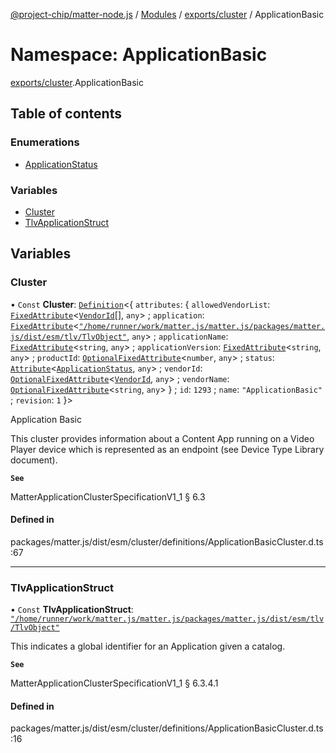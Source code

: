 [@project-chip/matter-node.js](../README.md) / [Modules](../modules.md) / [exports/cluster](exports_cluster.md) / ApplicationBasic

# Namespace: ApplicationBasic

[exports/cluster](exports_cluster.md).ApplicationBasic

## Table of contents

### Enumerations

- [ApplicationStatus](../enums/exports_cluster.ApplicationBasic.ApplicationStatus.md)

### Variables

- [Cluster](exports_cluster.ApplicationBasic.md#cluster)
- [TlvApplicationStruct](exports_cluster.ApplicationBasic.md#tlvapplicationstruct)

## Variables

### Cluster

• `Const` **Cluster**: [`Definition`](exports_cluster.ClusterFactory.md#definition)\<\{ `attributes`: \{ `allowedVendorList`: [`FixedAttribute`](../interfaces/exports_cluster.FixedAttribute.md)\<[`VendorId`](exports_datatype.md#vendorid)[], `any`\> ; `application`: [`FixedAttribute`](../interfaces/exports_cluster.FixedAttribute.md)\<[`"/home/runner/work/matter.js/matter.js/packages/matter.js/dist/esm/tlv/TlvObject"`](exports_session._internal_.__home_runner_work_matter_js_matter_js_packages_matter_js_dist_esm_tlv_TlvObject_.md), `any`\> ; `applicationName`: [`FixedAttribute`](../interfaces/exports_cluster.FixedAttribute.md)\<`string`, `any`\> ; `applicationVersion`: [`FixedAttribute`](../interfaces/exports_cluster.FixedAttribute.md)\<`string`, `any`\> ; `productId`: [`OptionalFixedAttribute`](../interfaces/exports_cluster.OptionalFixedAttribute.md)\<`number`, `any`\> ; `status`: [`Attribute`](../interfaces/exports_cluster.Attribute.md)\<[`ApplicationStatus`](../enums/exports_cluster.ApplicationBasic.ApplicationStatus.md), `any`\> ; `vendorId`: [`OptionalFixedAttribute`](../interfaces/exports_cluster.OptionalFixedAttribute.md)\<[`VendorId`](exports_datatype.md#vendorid), `any`\> ; `vendorName`: [`OptionalFixedAttribute`](../interfaces/exports_cluster.OptionalFixedAttribute.md)\<`string`, `any`\>  } ; `id`: ``1293`` ; `name`: ``"ApplicationBasic"`` ; `revision`: ``1``  }\>

Application Basic

This cluster provides information about a Content App running on a Video Player device which is represented as
an endpoint (see Device Type Library document).

**`See`**

MatterApplicationClusterSpecificationV1_1 § 6.3

#### Defined in

packages/matter.js/dist/esm/cluster/definitions/ApplicationBasicCluster.d.ts:67

___

### TlvApplicationStruct

• `Const` **TlvApplicationStruct**: [`"/home/runner/work/matter.js/matter.js/packages/matter.js/dist/esm/tlv/TlvObject"`](exports_session._internal_.__home_runner_work_matter_js_matter_js_packages_matter_js_dist_esm_tlv_TlvObject_.md)

This indicates a global identifier for an Application given a catalog.

**`See`**

MatterApplicationClusterSpecificationV1_1 § 6.3.4.1

#### Defined in

packages/matter.js/dist/esm/cluster/definitions/ApplicationBasicCluster.d.ts:16

